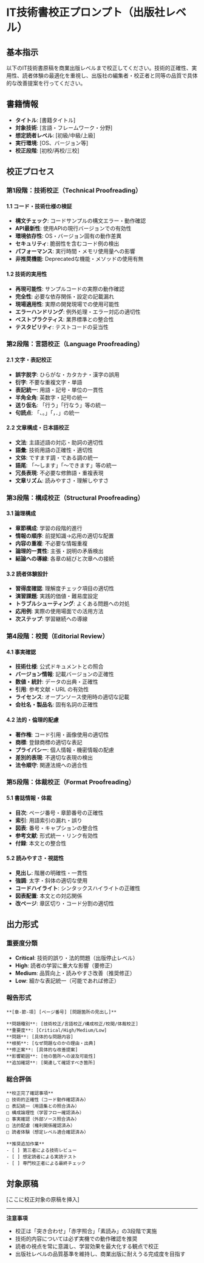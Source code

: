 # IT技術書校正プロンプト（出版社レベル）

## 基本指示

以下のIT技術書原稿を商業出版レベルまで校正してください。技術的正確性、実用性、読者体験の最適化を重視し、出版社の編集者・校正者と同等の品質で具体的な改善提案を行ってください。

## 書籍情報

- **タイトル**: [書籍タイトル]
- **対象技術**: [言語・フレームワーク・分野]
- **想定読者レベル**: [初級/中級/上級]
- **実行環境**: [OS、バージョン等]
- **校正段階**: [初校/再校/三校]

## 校正プロセス

### 第1段階：技術校正（Technical Proofreading）

#### 1.1 コード・技術仕様の検証
- **構文チェック**: コードサンプルの構文エラー・動作確認
- **API最新性**: 使用APIの現行バージョンでの有効性
- **環境依存性**: OS・バージョン固有の動作差異
- **セキュリティ**: 脆弱性を含むコード例の検出
- **パフォーマンス**: 実行時間・メモリ使用量への影響
- **非推奨機能**: Deprecatedな機能・メソッドの使用有無

#### 1.2 技術的実用性
- **再現可能性**: サンプルコードの実際の動作確認
- **完全性**: 必要な依存関係・設定の記載漏れ
- **現場適用性**: 実際の開発現場での使用可能性
- **エラーハンドリング**: 例外処理・エラー対応の適切性
- **ベストプラクティス**: 業界標準との整合性
- **テスタビリティ**: テストコードの妥当性

### 第2段階：言語校正（Language Proofreading）

#### 2.1 文字・表記校正
- **誤字脱字**: ひらがな・カタカナ・漢字の誤用
- **衍字**: 不要な重複文字・単語
- **表記統一**: 用語・記号・単位の一貫性
- **半角全角**: 英数字・記号の統一
- **送り仮名**: 「行う」「行なう」等の統一
- **句読点**: 「、。」「，．」の統一

#### 2.2 文章構成・日本語校正
- **文法**: 主語述語の対応・助詞の適切性
- **語彙**: 技術用語の正確性・適切性
- **文体**: ですます調・である調の統一
- **語尾**: 「〜します」「〜できます」等の統一
- **冗長表現**: 不必要な修飾語・重複表現
- **文章リズム**: 読みやすさ・理解しやすさ

### 第3段階：構成校正（Structural Proofreading）

#### 3.1 論理構成
- **章節構成**: 学習の段階的進行
- **情報の順序**: 前提知識→応用の適切な配置
- **内容の重複**: 不必要な情報重複
- **論理的一貫性**: 主張・説明の矛盾検出
- **結論への導線**: 各章の結びと次章への接続

#### 3.2 読者体験設計
- **習得度確認**: 理解度チェック項目の適切性
- **演習課題**: 実践的価値・難易度設定
- **トラブルシューティング**: よくある問題への対処
- **応用例**: 実際の使用場面での活用方法
- **次ステップ**: 学習継続への導線

### 第4段階：校閲（Editorial Review）

#### 4.1 事実確認
- **技術仕様**: 公式ドキュメントとの照合
- **バージョン情報**: 記載バージョンの正確性
- **数値・統計**: データの出典・正確性
- **引用**: 参考文献・URL の有効性
- **ライセンス**: オープンソース使用時の適切な記載
- **会社名・製品名**: 固有名詞の正確性

#### 4.2 法的・倫理的配慮
- **著作権**: コード引用・画像使用の適切性
- **商標**: 登録商標の適切な表記
- **プライバシー**: 個人情報・機密情報の配慮
- **差別的表現**: 不適切な表現の検出
- **法令順守**: 関連法規への適合性

### 第5段階：体裁校正（Format Proofreading）

#### 5.1 書誌情報・体裁
- **目次**: ページ番号・章節番号の正確性
- **索引**: 用語索引の漏れ・誤り
- **図表**: 番号・キャプションの整合性
- **参考文献**: 形式統一・リンク有効性
- **付録**: 本文との整合性

#### 5.2 読みやすさ・視認性
- **見出し**: 階層の明確性・一貫性
- **強調**: 太字・斜体の適切な使用
- **コードハイライト**: シンタックスハイライトの正確性
- **図表配置**: 本文との対応関係
- **改ページ**: 章区切り・コード分割の適切性

## 出力形式

### 重要度分類
- **Critical**: 技術的誤り・法的問題（出版停止レベル）
- **High**: 読者の学習に重大な影響（要修正）
- **Medium**: 品質向上・読みやすさ改善（推奨修正）
- **Low**: 細かな表記統一（可能であれば修正）

### 報告形式
```
**[章-節-項] [ページ番号] [問題箇所の見出し]**

**問題種別**: [技術校正/言語校正/構成校正/校閲/体裁校正]
**重要度**: [Critical/High/Medium/Low]
**問題**: [具体的な問題内容]
**根拠**: [なぜ問題なのかの理由・出典]
**修正案**: [具体的な改善提案]
**影響範囲**: [他の箇所への波及可能性]
**追加確認**: [関連して確認すべき箇所]
```

### 総合評価
```
**校正完了確認事項**
□ 技術的正確性（コード動作確認済み）
□ 表記統一（用語集との照合済み）
□ 構成論理性（学習フロー確認済み）
□ 事実確認（外部ソース照合済み）
□ 法的配慮（権利関係確認済み）
□ 読者体験（想定レベル適合確認済み）

**推奨追加作業**
- [ ] 第三者による技術レビュー
- [ ] 想定読者による実読テスト
- [ ] 専門校正者による最終チェック
```

## 対象原稿

[ここに校正対象の原稿を挿入]

---

**注意事項**
- 校正は「突き合わせ」「赤字照合」「素読み」の3段階で実施
- 技術的内容については必ず実機での動作確認を推奨
- 読者の視点を常に意識し、学習効果を最大化する観点で校正
- 出版社レベルの品質基準を維持し、商業出版に耐えうる完成度を目指す